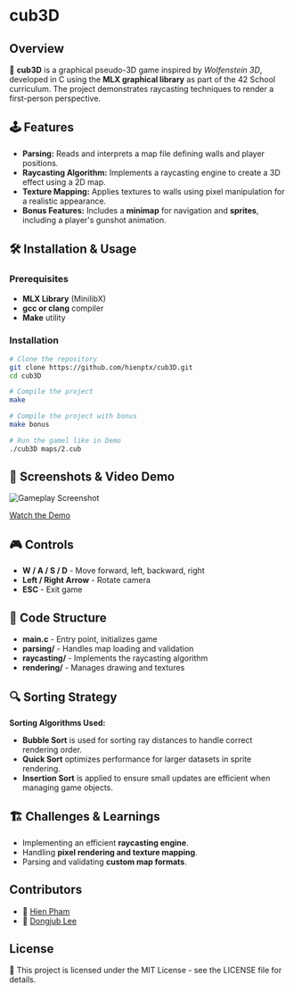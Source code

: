 # cub3D

## Overview
🎯 **cub3D** is a graphical pseudo-3D game inspired by *Wolfenstein 3D*, developed in C using the **MLX graphical library** as part of the 42 School curriculum. The project demonstrates raycasting techniques to render a first-person perspective.

## 🕹️ Features
- **Parsing:** Reads and interprets a map file defining walls and player positions.
-  **Raycasting Algorithm:** Implements a raycasting engine to create a 3D effect using a 2D map.
- **Texture Mapping:** Applies textures to walls using pixel manipulation for a realistic appearance.
- **Bonus Features:** Includes a **minimap** for navigation and **sprites**, including a player's gunshot animation.

## 🛠️ Installation & Usage
### Prerequisites
- **MLX Library** (MinilibX)
- **gcc or clang** compiler
- **Make** utility

### Installation
```bash
# Clone the repository
git clone https://github.com/hienptx/cub3D.git
cd cub3D

# Compile the project
make

# Compile the project with bonus
make bonus

# Run the gamel like in Demo
./cub3D maps/2.cub
```

## 🎥 Screenshots & Video Demo
![Gameplay Screenshot](assets/gameplay.png)

[Watch the Demo](https://youtu.be/example_link)

## 🎮 Controls
- **W / A / S / D** - Move forward, left, backward, right
- **Left / Right Arrow** - Rotate camera
- **ESC** - Exit game

## 📑 Code Structure
- **main.c** - Entry point, initializes game
- **parsing/** - Handles map loading and validation
- **raycasting/** - Implements the raycasting algorithm
- **rendering/** - Manages drawing and textures

## 🔍 Sorting Strategy
**Sorting Algorithms Used:**
- **Bubble Sort** is used for sorting ray distances to handle correct rendering order.
- **Quick Sort** optimizes performance for larger datasets in sprite rendering.
- **Insertion Sort** is applied to ensure small updates are efficient when managing game objects.

## 🏗️ Challenges & Learnings
- Implementing an efficient **raycasting engine**.
- Handling **pixel rendering and texture mapping**.
- Parsing and validating **custom map formats**.

## Contributors
- 👤 [Hien Pham](https://github.com/hienptx)
- 👤 [Dongjub Lee](https://github.com/dongjle2)

## License
📜 This project is licensed under the MIT License - see the LICENSE file for details.

